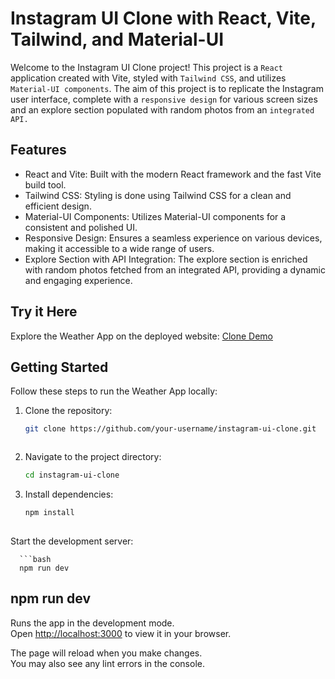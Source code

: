 # Instagram UI Clone with React, Vite, Tailwind, and Material-UI

Welcome to the Instagram UI Clone project! This project is a `React` application created with Vite, styled with `Tailwind CSS`, and utilizes `Material-UI components`. The aim of this project is to replicate the Instagram user interface, complete with a `responsive design` for various screen sizes and an explore section populated with random photos from an `integrated API.`

## Features
- React and Vite: Built with the modern React framework and the fast Vite build tool.
- Tailwind CSS: Styling is done using Tailwind CSS for a clean and efficient design.
- Material-UI Components: Utilizes Material-UI components for a consistent and polished UI.
- Responsive Design: Ensures a seamless experience on various devices, making it accessible to a wide range of users.
- Explore Section with API Integration: The explore section is enriched with random photos fetched from an integrated API, providing a dynamic and engaging 
  experience.
## Try it Here
Explore the Weather App on the deployed website: [Clone Demo](https://instagram-ui-clone.netlify.app/)

## Getting Started

Follow these steps to run the Weather App locally:

1. Clone the repository:

   ```bash
   git clone https://github.com/your-username/instagram-ui-clone.git



2. Navigate to the project directory:

   ```bash
   cd instagram-ui-clone

3. Install dependencies:

   ```bash
   npm install
 
  Start the development server:

      ```bash
      npm run dev
## npm run dev 

Runs the app in the development mode.\
Open [http://localhost:3000](http://localhost:3000) to view it in your browser.

The page will reload when you make changes.\
You may also see any lint errors in the console.
